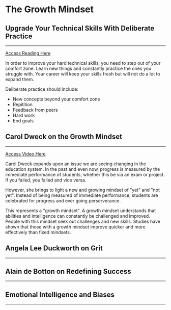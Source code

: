 # The Growth Mindset  

## Upgrade Your Technical Skills With Deliberate Practice  

____

[Access Reading Here](https://web.archive.org/web/20160616225417/http://www.happybearsoftware.com/upgrade-your-technical-skills-with-deliberate-practice)  

In order to improve your hard technical skills, you need to step out of your comfort zone. Learn new things and constantly practice the ones you struggle with. Your career will keep your skills fresh but will not do a lot to expand them.

Deliberate practice should include:

- New concepts beyond your comfort zone  
- Repitition  
- Feedback from peers  
- Hard work
- End goals  

## Carol Dweck on the Growth Mindset  

____  

[Access Video Here](https://www.ted.com/talks/carol_dweck_the_power_of_believing_that_you_can_improve?language=en)

Carol Dweck expands upon an issue we are seeing changing in the education system. In the past and even now, progress is measured by the immediate performance of students, whether this be via an exam or project. If you failed, you failed and vice versa.  

However, she brings to light a new and growing mindset of "yet" and "not yet". Instead of being measured of immediate performance, students are celebrated for progress and ever going perserverance.  

This represents a "growth mindset". A growth mindset understands that abilities and intelligence can constantly be challenged and improved. People with this mindset seek out challenges and new skills. Studies have shown that those with a growth mindset improve quicker and more effectively than fixed mindsets.  

## Angela Lee Duckworth on Grit  

____  


## Alain de Botton on Redefining Success  

____  


## Emotional Intelligence and Biases  

____

